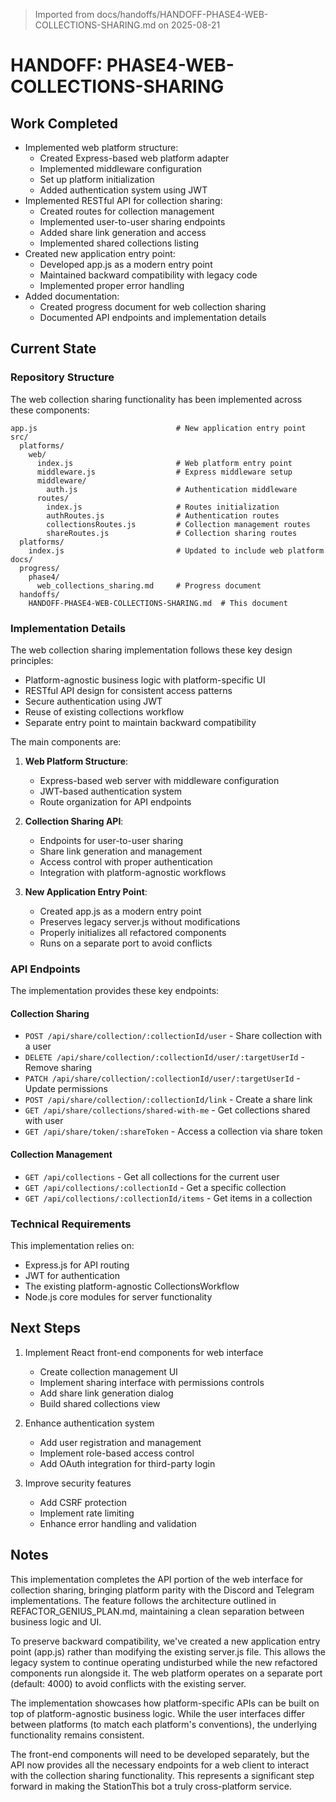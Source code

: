 > Imported from docs/handoffs/HANDOFF-PHASE4-WEB-COLLECTIONS-SHARING.md on 2025-08-21

# HANDOFF: PHASE4-WEB-COLLECTIONS-SHARING

## Work Completed
- Implemented web platform structure:
  - Created Express-based web platform adapter
  - Implemented middleware configuration
  - Set up platform initialization
  - Added authentication system using JWT
- Implemented RESTful API for collection sharing:
  - Created routes for collection management
  - Implemented user-to-user sharing endpoints
  - Added share link generation and access
  - Implemented shared collections listing
- Created new application entry point:
  - Developed app.js as a modern entry point
  - Maintained backward compatibility with legacy code
  - Implemented proper error handling
- Added documentation:
  - Created progress document for web collection sharing
  - Documented API endpoints and implementation details

## Current State

### Repository Structure
The web collection sharing functionality has been implemented across these components:

```
app.js                               # New application entry point
src/
  platforms/
    web/
      index.js                       # Web platform entry point
      middleware.js                  # Express middleware setup
      middleware/
        auth.js                      # Authentication middleware
      routes/
        index.js                     # Routes initialization
        authRoutes.js                # Authentication routes
        collectionsRoutes.js         # Collection management routes
        shareRoutes.js               # Collection sharing routes
  platforms/
    index.js                         # Updated to include web platform
docs/
  progress/
    phase4/
      web_collections_sharing.md     # Progress document
  handoffs/
    HANDOFF-PHASE4-WEB-COLLECTIONS-SHARING.md  # This document
```

### Implementation Details

The web collection sharing implementation follows these key design principles:
- Platform-agnostic business logic with platform-specific UI
- RESTful API design for consistent access patterns
- Secure authentication using JWT
- Reuse of existing collections workflow
- Separate entry point to maintain backward compatibility

The main components are:

1. **Web Platform Structure**:
   - Express-based web server with middleware configuration
   - JWT-based authentication system
   - Route organization for API endpoints

2. **Collection Sharing API**:
   - Endpoints for user-to-user sharing
   - Share link generation and management
   - Access control with proper authentication
   - Integration with platform-agnostic workflows

3. **New Application Entry Point**:
   - Created app.js as a modern entry point
   - Preserves legacy server.js without modifications
   - Properly initializes all refactored components
   - Runs on a separate port to avoid conflicts

### API Endpoints

The implementation provides these key endpoints:

#### Collection Sharing
- `POST /api/share/collection/:collectionId/user` - Share collection with a user
- `DELETE /api/share/collection/:collectionId/user/:targetUserId` - Remove sharing
- `PATCH /api/share/collection/:collectionId/user/:targetUserId` - Update permissions
- `POST /api/share/collection/:collectionId/link` - Create a share link
- `GET /api/share/collections/shared-with-me` - Get collections shared with user
- `GET /api/share/token/:shareToken` - Access a collection via share token

#### Collection Management
- `GET /api/collections` - Get all collections for the current user
- `GET /api/collections/:collectionId` - Get a specific collection
- `GET /api/collections/:collectionId/items` - Get items in a collection

### Technical Requirements

This implementation relies on:
- Express.js for API routing
- JWT for authentication
- The existing platform-agnostic CollectionsWorkflow
- Node.js core modules for server functionality

## Next Steps
1. Implement React front-end components for web interface
   - Create collection management UI
   - Implement sharing interface with permissions controls
   - Add share link generation dialog
   - Build shared collections view

2. Enhance authentication system
   - Add user registration and management
   - Implement role-based access control
   - Add OAuth integration for third-party login 

3. Improve security features
   - Add CSRF protection
   - Implement rate limiting
   - Enhance error handling and validation

## Notes
This implementation completes the API portion of the web interface for collection sharing, bringing platform parity with the Discord and Telegram implementations. The feature follows the architecture outlined in REFACTOR_GENIUS_PLAN.md, maintaining a clean separation between business logic and UI.

To preserve backward compatibility, we've created a new application entry point (app.js) rather than modifying the existing server.js file. This allows the legacy system to continue operating undisturbed while the new refactored components run alongside it. The web platform operates on a separate port (default: 4000) to avoid conflicts with the existing server.

The implementation showcases how platform-specific APIs can be built on top of platform-agnostic business logic. While the user interfaces differ between platforms (to match each platform's conventions), the underlying functionality remains consistent.

The front-end components will need to be developed separately, but the API now provides all the necessary endpoints for a web client to interact with the collection sharing functionality. This represents a significant step forward in making the StationThis bot a truly cross-platform service. 